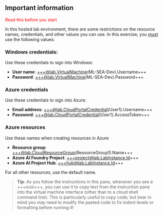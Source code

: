 ## Important information

<font color="red">Read this before you start</font>

In this hosted lab environment, there are some restrictions on the resource names, credentials, and other values you can use. In this exercise, you <u>must</u> use the following values:

### Windows credentials:

Use these credentials to sign into Windows:

- **User name**: +++@lab.VirtualMachine(ML-SEA-Dev).Username+++
- **Password**: +++@lab.VirtualMachine(ML-SEA-Dev).Password+++

### Azure credentials

Use these credentials to sign into Azure:

- **Email address**: +++@lab.CloudPortalCredential(User1).Username+++
- **Password**: +++@lab.CloudPortalCredential(User1).AccessToken+++

### Azure resources

Use these names when creating resources in Azure

- **Resource group**: +++@lab.CloudResourceGroup(ResourceGroup1).Name+++
- **Azure AI Foundry Project**: +++project@lab.LabInstance.Id+++
- **Azure AI Project Hub**: +++hub@lab.LabInstance.Id+++

For all other resources, use the default name.

> **Tip**: As you follow the instructions in this pane, whenever you see a +++icon+++, you can use it to copy text from the instruction pane into the virtual machine interface (other than to a cloud shell command line). This is particularly useful to copy code; but bear in mind you may need to modify the pasted code to fix indent levels or formatting before running it!

<br>
